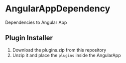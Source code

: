 # AngularAppDependency
Dependencies to Angular App

## Plugin Installer

1. Download the plugins.zip from this repository
2. Unzip it and place the `plugins` inside the AngularApp
